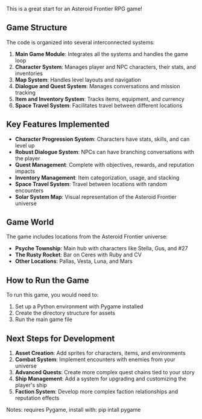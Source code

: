 This is a great start for an Asteroid Frontier RPG game!

## Game Structure

The code is organized into several interconnected systems:

1. **Main Game Module**: Integrates all the systems and handles the game loop
2. **Character System**: Manages player and NPC characters, their stats, and inventories
3. **Map System**: Handles level layouts and navigation
4. **Dialogue and Quest System**: Manages conversations and mission tracking
5. **Item and Inventory System**: Tracks items, equipment, and currency
6. **Space Travel System**: Facilitates travel between different locations

## Key Features Implemented

- **Character Progression System**: Characters have stats, skills, and can level up
- **Robust Dialogue System**: NPCs can have branching conversations with the player
- **Quest Management**: Complete with objectives, rewards, and reputation impacts
- **Inventory Management**: Item categorization, usage, and stacking
- **Space Travel System**: Travel between locations with random encounters
- **Solar System Map**: Visual representation of the Asteroid Frontier universe

## Game World

The game includes locations from the Asteroid Frontier universe:
- **Psyche Township**: Main hub with characters like Stella, Gus, and #27
- **The Rusty Rocket**: Bar on Ceres with Ruby and CV
- **Other Locations**: Pallas, Vesta, Luna, and Mars

## How to Run the Game

To run this game, you would need to:

1. Set up a Python environment with Pygame installed
2. Create the directory structure for assets
3. Run the main game file

## Next Steps for Development

1. **Asset Creation**: Add sprites for characters, items, and environments
2. **Combat System**: Implement encounters with enemies from your universe
3. **Advanced Quests**: Create more complex quest chains tied to your story
4. **Ship Management**: Add a system for upgrading and customizing the player's ship
5. **Faction System**: Develop more complex faction relationships and reputation effects

Notes:
requires Pygame, install with: pip intall pygame
